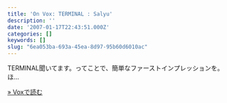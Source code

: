 ```yaml
---
title: 'On Vox: TERMINAL : Salyu'
description: ''
date: '2007-01-17T22:43:51.000Z'
categories: []
keywords: []
slug: "6ea053ba-693a-45ea-8d97-95b60d6010ac"
---
```

TERMINAL聞いてます。ってことで、簡単なファーストインプレッションを。 ほ…

[» Voxで読む](http://qli.vox.com/library/post/terminal-salyu.html)